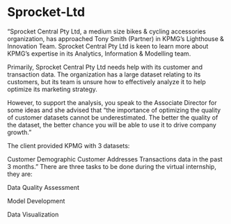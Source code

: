 # Sprocket-Ltd

“Sprocket Central Pty Ltd, a medium size bikes & cycling accessories organization, has approached Tony Smith (Partner) in KPMG’s Lighthouse & Innovation Team. Sprocket Central Pty Ltd is keen to learn more about KPMG’s expertise in its Analytics, Information & Modelling team.

Primarily, Sprocket Central Pty Ltd needs help with its customer and transaction data. The organization has a large dataset relating to its customers, but its team is unsure how to effectively analyze it to help optimize its marketing strategy.

However, to support the analysis, you speak to the Associate Director for some ideas and she advised that “the importance of optimizing the quality of customer datasets cannot be underestimated. The better the quality of the dataset, the better chance you will be able to use it to drive company growth.”

The client provided KPMG with 3 datasets:

Customer Demographic
Customer Addresses
Transactions data in the past 3 months.”
There are three tasks to be done during the virtual internship, they are:

Data Quality Assessment

Model Development

Data Visualization
